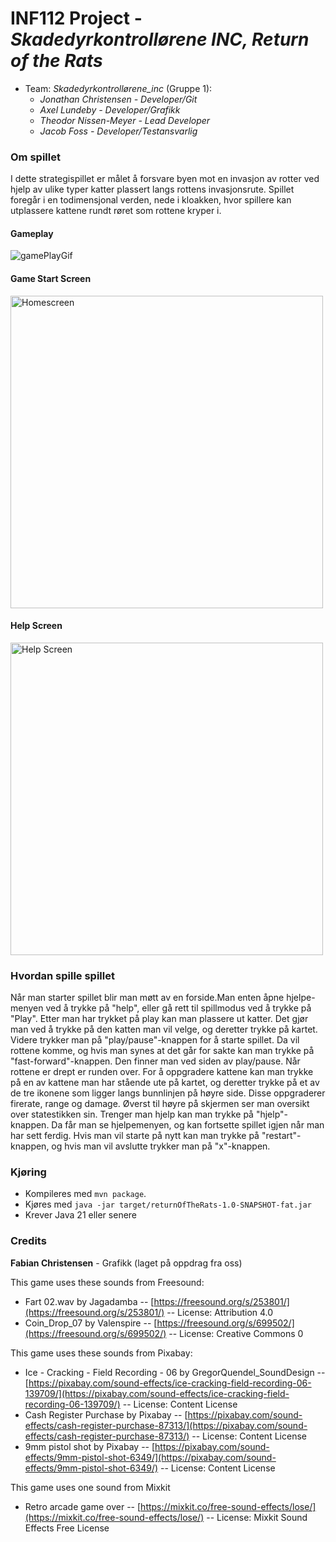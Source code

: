 # INF112 Project - *Skadedyrkontrollørene INC, Return of the Rats*

* Team: *Skadedyrkontrollørene_inc* (Gruppe 1): 
    * *Jonathan Christensen - Developer/Git*
    * *Axel Lundeby - Developer/Grafikk*
    * *Theodor Nissen-Meyer - Lead Developer*
    * *Jacob Foss - Developer/Testansvarlig* 

### Om spillet
I dette strategispillet er målet å forsvare byen mot en invasjon av rotter ved hjelp av ulike typer katter plassert langs rottens invasjonsrute. Spillet foregår i en todimensjonal verden, nede i kloakken, hvor spillere kan utplassere kattene rundt røret som rottene kryper i.

#### Gameplay 
![gamePlayGif](src/main/resources/returnOfTheRats.gif)

#### Game Start Screen
<img src="src/main/resources/Spill_Forside.jpg" width="500" alt="Homescreen">

#### Help Screen
<img src="src/main/resources/Spill_Help.png" width="500" alt="Help Screen">


### Hvordan spille spillet
Når man starter spillet blir man møtt av en forside.Man enten åpne hjelpe-menyen ved å trykke på "help", eller gå rett til spillmodus ved å trykke på "Play". Etter man har trykket på play kan man plassere ut katter. Det gjør man ved å trykke på den katten man vil velge, og deretter trykke på kartet. Videre trykker man på "play/pause"-knappen for å starte spillet. Da vil rottene komme, og hvis man synes at det går for sakte kan man trykke på "fast-forward"-knappen. Den finner man ved siden av play/pause. Når rottene er drept er runden over. For å oppgradere kattene kan man trykke på en av kattene man har stående ute på kartet, og deretter trykke på et av de tre ikonene som ligger langs bunnlinjen på høyre side. Disse oppgraderer firerate, range og damage. Øverst til høyre på skjermen ser man oversikt over statestikken sin. Trenger man hjelp kan man trykke på "hjelp"-knappen. Da får man se hjelpemenyen, og kan fortsette spillet igjen når man har sett ferdig. Hvis man vil starte på nytt kan man trykke på "restart"-knappen, og hvis man vil avslutte trykker man på "x"-knappen.


### Kjøring
* Kompileres med `mvn package`.
* Kjøres med `java -jar target/returnOfTheRats-1.0-SNAPSHOT-fat.jar`
* Krever Java 21 eller senere

### Credits
**Fabian Christensen** - Grafikk (laget på oppdrag fra oss)

This game uses these sounds from Freesound:
- Fart 02.wav by Jagadamba -- [https://freesound.org/s/253801/](https://freesound.org/s/253801/) -- License: Attribution 4.0
- Coin_Drop_07 by Valenspire -- [https://freesound.org/s/699502/](https://freesound.org/s/699502/) -- License: Creative Commons 0

This game uses these sounds from Pixabay:
- Ice - Cracking - Field Recording - 06 by GregorQuendel_SoundDesign -- [https://pixabay.com/sound-effects/ice-cracking-field-recording-06-139709/](https://pixabay.com/sound-effects/ice-cracking-field-recording-06-139709/) -- License: Content License
- Cash Register Purchase by Pixabay -- [https://pixabay.com/sound-effects/cash-register-purchase-87313/](https://pixabay.com/sound-effects/cash-register-purchase-87313/) -- License: Content License
- 9mm pistol shot by Pixabay -- [https://pixabay.com/sound-effects/9mm-pistol-shot-6349/](https://pixabay.com/sound-effects/9mm-pistol-shot-6349/) -- License: Content License

This game uses one sound from Mixkit
- Retro arcade game over -- [https://mixkit.co/free-sound-effects/lose/](https://mixkit.co/free-sound-effects/lose/) -- License: Mixkit Sound Effects Free License